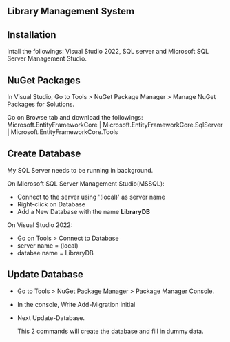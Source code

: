 ## Library Management System

## Installation
Intall the followings: Visual Studio 2022, SQL server and Microsoft SQL Server Management Studio.

## NuGet Packages
In Visual Studio, Go to Tools > NuGet Package Manager > Manage NuGet Packages for Solutions.

Go on Browse tab and download the followings: Microsoft.EntityFrameworkCore | Microsoft.EntityFrameworkCore.SqlServer | Microsoft.EntityFrameworkCore.Tools

 
## Create Database

My SQL Server needs to be running in background.

On Microsoft SQL Server Management Studio(MSSQL):

- Connect to the server using '(local)' as server name
- Right-click on Database
- Add a New Database with the name **LibraryDB**

On Visual Studio 2022:

- Go on Tools > Connect to Database
- server name = (local)
- databse name = LibraryDB

## Update Database

- Go to Tools > NuGet Package Manager > Package Manager Console.
- In the console, Write Add-Migration initial
- Next Update-Database.

  This 2 commands will create the database and fill in dummy data.
